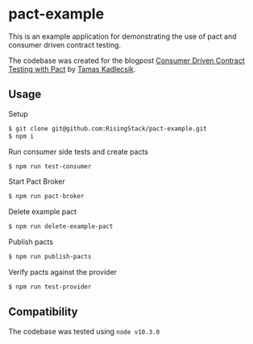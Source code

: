 # pact-example

This is an example application for demonstrating the use of pact and consumer driven contract testing.

The codebase was created for the blogpost [Consumer Driven Contract Testing with Pact](https://blog.risingstack.com/consumer-driven-contract-testing-with-pact/) by [Tamas Kadlecsik](https://blog.risingstack.com/author/tamas-kadlecsik/).

## Usage

Setup

```bash
$ git clone git@github.com:RisingStack/pact-example.git
$ npm i
``` 

Run consumer side tests and create pacts

```bash
$ npm run test-consumer
``` 

Start Pact Broker

```bash
$ npm run pact-broker
```

Delete example pact

```bash
$ npm run delete-example-pact
```

Publish pacts

```bash
$ npm run publish-pacts
```

Verify pacts against the provider 

```bash
$ npm run test-provider
```

## Compatibility

The codebase was tested using `node v10.3.0`